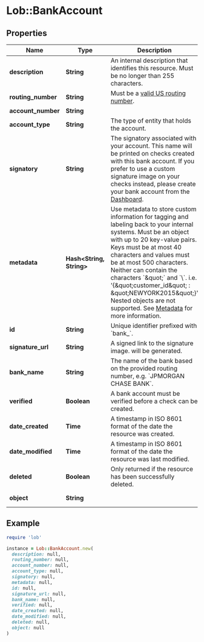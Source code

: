 # Lob::BankAccount

## Properties

| Name | Type | Description | Notes |
| ---- | ---- | ----------- | ----- |
| **description** | **String** | An internal description that identifies this resource. Must be no longer than 255 characters.  | [optional] |
| **routing_number** | **String** | Must be a [valid US routing number](https://www.frbservices.org/index.html). |  |
| **account_number** | **String** |  |  |
| **account_type** | **String** | The type of entity that holds the account. |  |
| **signatory** | **String** | The signatory associated with your account. This name will be printed on checks created with this bank account. If you prefer to use a custom signature image on your checks instead, please create your bank account from the [Dashboard](https://dashboard.lob.com/#/login). |  |
| **metadata** | **Hash&lt;String, String&gt;** | Use metadata to store custom information for tagging and labeling back to your internal systems. Must be an object with up to 20 key-value pairs. Keys must be at most 40 characters and values must be at most 500 characters. Neither can contain the characters &#x60;\&quot;&#x60; and &#x60;\\&#x60;. i.e. &#39;{\&quot;customer_id\&quot; : \&quot;NEWYORK2015\&quot;}&#39; Nested objects are not supported.  See [Metadata](#section/Metadata) for more information. | [optional] |
| **id** | **String** | Unique identifier prefixed with &#x60;bank_&#x60;. |  |
| **signature_url** | **String** | A signed link to the signature image. will be generated. | [optional] |
| **bank_name** | **String** | The name of the bank based on the provided routing number, e.g. &#x60;JPMORGAN CHASE BANK&#x60;. | [optional] |
| **verified** | **Boolean** | A bank account must be verified before a check can be created. | [optional][default to false] |
| **date_created** | **Time** | A timestamp in ISO 8601 format of the date the resource was created. |  |
| **date_modified** | **Time** | A timestamp in ISO 8601 format of the date the resource was last modified. |  |
| **deleted** | **Boolean** | Only returned if the resource has been successfully deleted. | [optional] |
| **object** | **String** |  | [default to &#39;bank_account&#39;] |

## Example

```ruby
require 'lob'

instance = Lob::BankAccount.new(
  description: null,
  routing_number: null,
  account_number: null,
  account_type: null,
  signatory: null,
  metadata: null,
  id: null,
  signature_url: null,
  bank_name: null,
  verified: null,
  date_created: null,
  date_modified: null,
  deleted: null,
  object: null
)
```


